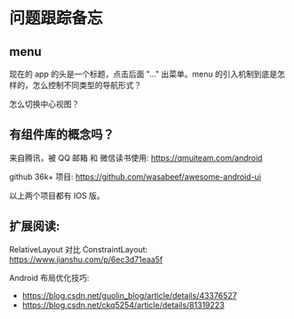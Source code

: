 # 问题跟踪备忘

## menu

现在的 app 的头是一个标题，点击后面 "..." 出菜单。menu 的引入机制到底是怎样的，怎么控制不同类型的导航形式？

怎么切换中心视图？

## 有组件库的概念吗？

来自腾讯，被 QQ 邮箱 和 微信读书使用:
https://qmuiteam.com/android

github 36k+ 项目:
https://github.com/wasabeef/awesome-android-ui

以上两个项目都有 IOS 版。

## 扩展阅读:

RelativeLayout 对比 ConstraintLayout: https://www.jianshu.com/p/6ec3d71eaa5f

Android 布局优化技巧:
- https://blog.csdn.net/guolin_blog/article/details/43376527
- https://blog.csdn.net/ckq5254/article/details/81319223